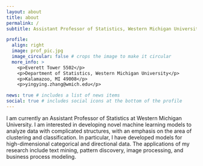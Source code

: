 ```yaml
---
layout: about
title: about
permalink: /
subtitle: Assistant Professor of Statistics, Western Michigan University

profile:
  align: right
  image: prof_pic.jpg
  image_circular: false # crops the image to make it circular
  more_info: >
    <p>Everett Tower 5502</p>
    <p>Department of Statistics, Western Michigan University</p>
    <p>Kalamazoo, MI 49008</p>
    <p>yingying.zhang@wmich.edu</p>

news: true # includes a list of news items
social: true # includes social icons at the bottom of the profile
---
```


I am currently an Assistant Professor of Statistics at Western Michigan University. I am interested in 
developing novel machine learning models to analyze data with complicated structures, with an emphasis 
on the area of clustering and classification. In particular, I have developed models for high-dimensional 
categorical and directional data. The applications of my research include text mining, pattern discovery, 
image processing, and business process modeling.

